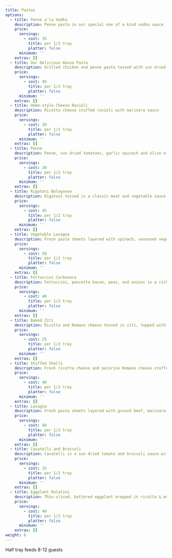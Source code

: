 ```yaml
---
title: Pastas
options:
  - title: Penne a'la Vodka
    description: Penne pasta in our special one of a kind vodka sauce
    price:
      servings:
        - cost: 35
          title: per 1/2 tray
          platter: false
      minimum: ''
    extras: []
  - title: Our Delicious House Pasta
    description: Grilled chicken and penne pasta tossed with sun dried tomatoes, peas, garlic and dry roasted red peppers with a touch of olive oil
    price:
      servings:
        - cost: 45
          title: per 1/2 tray
          platter: false
      minimum: ''
    extras: []
  - title: Home-style Cheese Ravioli
    description: Ricotta cheese stuffed ravioli with marinara sauce
    price:
      servings:
        - cost: 30
          title: per 1/2 tray
          platter: false
      minimum: ''
    extras: []
  - title: Penne
    description: Penne, sun dried tomatoes, garlic spinach and olive oil
    price:
      servings:
        - cost: 30
          title: per 1/2 tray
          platter: false
      minimum: ''
    extras: []
  - title: Rigatoni Bolognese
    description: Rigatoni tossed in a classic meat and vegetable sauce
    price:
      servings:
        - cost: 45
          title: per 1/2 tray
          platter: false
      minimum: ''
    extras: []
  - title: Vegetable Lasagna
    description: Fresh pasta sheets layered with spinach, seasoned vegetables, ricotta, parmesan and mozzarella cheese
    price:
      servings:
        - cost: 50
          title: per 1/2 tray
          platter: false
      minimum: ''
    extras: []
  - title: Fettuccini Carbonara
    description: Fettuccini, pancetta bacon, peas, and onions in a rich and creamy Alfredo sauce
    price:
      servings:
        - cost: 40
          title: per 1/2 tray
          platter: false
      minimum: ''
    extras: []
  - title: Baked Ziti
    description: Ricotta and Romano cheese tossed in ziti, topped with mozzarella cheese and baked to perfection
    price:
      servings:
        - cost: 25
          title: per 1/2 tray
          platter: false
      minimum: ''
    extras: []
  - title: Stuffed Shells
    description: Fresh ricotta cheese and pecorino Romano cheese stuffed in shells topped with marinara sauce and baked
    price:
      servings:
        - cost: 40
          title: per 1/2 tray
          platter: false
      minimum: ''
    extras: []
  - title: Lasagna
    description: Fresh pasta sheets layered with ground beef, marinara sauce, ricotta, parmesan and mozzarella cheese
    price:
      servings:
        - cost: 40
          title: per 1/2 tray
          platter: false
      minimum: ''
    extras: []
  - title: Cavatelli and Broccoli
    description: Cavatelli in a sun dried tomato and broccoli sauce with garlic. It's the best!
    price:
      servings:
        - cost: 35
          title: per 1/2 tray
          platter: false
      minimum: ''
    extras: []
  - title: Eggplant Rolatini
    description: Thin-sliced, battered eggplant wrapped in ricotta & mozzarella stuffing, topped with marinara and baked.
    price:
      servings:
        - cost: 40
          title: per 1/2 tray
          platter: false
      minimum: ''
    extras: []
weight: 6
---
```

Half tray feeds 8-12 guests

